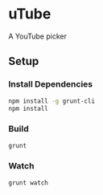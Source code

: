 # uTube

A YouTube picker

## Setup

### Install Dependencies

```bash
npm install -g grunt-cli
npm install
```

### Build

```bash
grunt
```

### Watch

```bash
grunt watch
```

